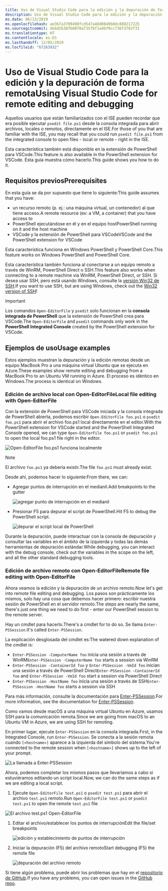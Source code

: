 ```yaml
---
title: Uso de Visual Studio Code para la edición y la depuración de forma remota
description: Uso de Visual Studio Code para la edición y la depuración de forma remota
ms.date: 06/13/2019
ms.openlocfilehash: ae3b7a3709498fcd547a48d0849b0dc880217225
ms.sourcegitcommit: debd2b38fb8070a7357bf1a4bf9cc736f3702f31
ms.translationtype: HT
ms.contentlocale: es-ES
ms.lasthandoff: 12/05/2019
ms.locfileid: "67263932"
---
```

# <a name="using-visual-studio-code-for-remote-editing-and-debugging"></a><span data-ttu-id="b806b-103">Uso de Visual Studio Code para la edición y la depuración de forma remota</span><span class="sxs-lookup"><span data-stu-id="b806b-103">Using Visual Studio Code for remote editing and debugging</span></span>

<span data-ttu-id="b806b-104">Aquellos usuarios que están familiarizados con el ISE pueden recordar que era posible ejecutar `psedit file.ps1` desde la consola integrada para abrir archivos, locales o remotos, directamente en el ISE.</span><span class="sxs-lookup"><span data-stu-id="b806b-104">For those of you that are familiar with the ISE, you may recall that you could run `psedit file.ps1` from the integrated console to open files - local or remote - right in the ISE.</span></span>

<span data-ttu-id="b806b-105">Esta característica también está disponible en la extensión de PowerShell para VSCode.</span><span class="sxs-lookup"><span data-stu-id="b806b-105">This feature is also available in the PowerShell extension for VSCode.</span></span> <span data-ttu-id="b806b-106">Esta guía muestra cómo hacerlo.</span><span class="sxs-lookup"><span data-stu-id="b806b-106">This guide shows you how to do it.</span></span>

## <a name="prerequisites"></a><span data-ttu-id="b806b-107">Requisitos previos</span><span class="sxs-lookup"><span data-stu-id="b806b-107">Prerequisites</span></span>

<span data-ttu-id="b806b-108">En esta guía se da por supuesto que tiene lo siguiente:</span><span class="sxs-lookup"><span data-stu-id="b806b-108">This guide assumes that you have:</span></span>

- <span data-ttu-id="b806b-109">un recurso remoto (p. ej.: una máquina virtual, un contenedor) al que tiene acceso.</span><span class="sxs-lookup"><span data-stu-id="b806b-109">A remote resource (ex: a VM, a container) that you have access to</span></span>
- <span data-ttu-id="b806b-110">PowerShell ejecutándose en él y en el equipo host</span><span class="sxs-lookup"><span data-stu-id="b806b-110">PowerShell running on it and the host machine</span></span>
- <span data-ttu-id="b806b-111">VSCode y la extensión de PowerShell para VSCode</span><span class="sxs-lookup"><span data-stu-id="b806b-111">VSCode and the PowerShell extension for VSCode</span></span>

<span data-ttu-id="b806b-112">Esta característica funciona en Windows PowerShell y PowerShell Core.</span><span class="sxs-lookup"><span data-stu-id="b806b-112">This feature works on Windows PowerShell and PowerShell Core.</span></span>

<span data-ttu-id="b806b-113">Esta característica también funciona al conectarse a un equipo remoto a través de WinRM, PowerShell Direct o SSH.</span><span class="sxs-lookup"><span data-stu-id="b806b-113">This feature also works when connecting to a remote machine via WinRM, PowerShell Direct, or SSH.</span></span> <span data-ttu-id="b806b-114">Si desea usar SSH, pero está usando Windows, consulte la [versión Win32 de SSH](https://github.com/PowerShell/Win32-OpenSSH).</span><span class="sxs-lookup"><span data-stu-id="b806b-114">If you want to use SSH, but are using Windows, check out the [Win32 version of SSH](https://github.com/PowerShell/Win32-OpenSSH)!</span></span>

> [!IMPORTANT]
> <span data-ttu-id="b806b-115">Los comandos `Open-EditorFile` y `psedit` solo funcionan en la **consola integrada de PowerShell** que la extensión de PowerShell crea para VSCode.</span><span class="sxs-lookup"><span data-stu-id="b806b-115">The `Open-EditorFile` and `psedit` commands only work in the **PowerShell Integrated Console** created by the PowerShell extension for VSCode.</span></span>

## <a name="usage-examples"></a><span data-ttu-id="b806b-116">Ejemplos de uso</span><span class="sxs-lookup"><span data-stu-id="b806b-116">Usage examples</span></span>

<span data-ttu-id="b806b-117">Estos ejemplos muestran la depuración y la edición remotas desde un equipo MacBook Pro a una máquina virtual Ubuntu que se ejecuta en Azure.</span><span class="sxs-lookup"><span data-stu-id="b806b-117">These examples show remote editing and debugging from a MacBook Pro to an Ubuntu VM running in Azure.</span></span> <span data-ttu-id="b806b-118">El proceso es idéntico en Windows.</span><span class="sxs-lookup"><span data-stu-id="b806b-118">The process is identical on Windows.</span></span>

### <a name="local-file-editing-with-open-editorfile"></a><span data-ttu-id="b806b-119">Edición de archivo local con Open-EditorFile</span><span class="sxs-lookup"><span data-stu-id="b806b-119">Local file editing with Open-EditorFile</span></span>

<span data-ttu-id="b806b-120">Con la extensión de PowerShell para VSCode iniciada y la consola integrada de PowerShell abierta, podemos escribir `Open-EditorFile foo.ps1` o `psedit foo.ps1` para abrir el archivo foo.ps1 local directamente en el editor.</span><span class="sxs-lookup"><span data-stu-id="b806b-120">With the PowerShell extension for VSCode started and the PowerShell Integrated Console opened, we can type `Open-EditorFile foo.ps1` or `psedit foo.ps1` to open the local foo.ps1 file right in the editor.</span></span>

![Open-EditorFile foo.ps1 funciona localmente](images/Using-VSCode-for-Remote-Editing-and-Debugging/1-open-local-file.png)

>[!NOTE]
> <span data-ttu-id="b806b-122">El archivo `foo.ps1` ya debería existir.</span><span class="sxs-lookup"><span data-stu-id="b806b-122">The file `foo.ps1` must already exist.</span></span>

<span data-ttu-id="b806b-123">Desde ahí, podemos hacer lo siguiente:</span><span class="sxs-lookup"><span data-stu-id="b806b-123">From there, we can:</span></span>

- <span data-ttu-id="b806b-124">Agregar puntos de interrupción en el medianil.</span><span class="sxs-lookup"><span data-stu-id="b806b-124">Add breakpoints to the gutter</span></span>

  ![agregar punto de interrupción en el medianil](images/Using-VSCode-for-Remote-Editing-and-Debugging/2-adding-breakpoint-gutter.png)

- <span data-ttu-id="b806b-126">Presionar F5 para depurar el script de PowerShell.</span><span class="sxs-lookup"><span data-stu-id="b806b-126">Hit F5 to debug the PowerShell script.</span></span>

  ![depurar el script local de PowerShell](images/Using-VSCode-for-Remote-Editing-and-Debugging/3-local-debug.png)

<span data-ttu-id="b806b-128">Durante la depuración, puede interactuar con la consola de depuración y consultar las variables en el ámbito de la izquierda y todas las demás herramientas de depuración estándar.</span><span class="sxs-lookup"><span data-stu-id="b806b-128">While debugging, you can interact with the debug console, check out the variables in the scope on the left, and all the other standard debugging tools.</span></span>

### <a name="remote-file-editing-with-open-editorfile"></a><span data-ttu-id="b806b-129">Edición de archivo remoto con Open-EditorFile</span><span class="sxs-lookup"><span data-stu-id="b806b-129">Remote file editing with Open-EditorFile</span></span>

<span data-ttu-id="b806b-130">Ahora veamos la edición y la depuración de un archivo remoto.</span><span class="sxs-lookup"><span data-stu-id="b806b-130">Now let's get into remote file editing and debugging.</span></span> <span data-ttu-id="b806b-131">Los pasos son prácticamente los mismos, solo hay una cosa que debemos hacer primero: escribir nuestra sesión de PowerShell en el servidor remoto.</span><span class="sxs-lookup"><span data-stu-id="b806b-131">The steps are nearly the same, there's just one thing we need to do first - enter our PowerShell session to the remote server.</span></span>

<span data-ttu-id="b806b-132">Hay un cmdlet para hacerlo.</span><span class="sxs-lookup"><span data-stu-id="b806b-132">There's a cmdlet for to do so.</span></span> <span data-ttu-id="b806b-133">Se llama `Enter-PSSession`.</span><span class="sxs-lookup"><span data-stu-id="b806b-133">It's called `Enter-PSSession`.</span></span>

<span data-ttu-id="b806b-134">La explicación desglosada del cmdlet es:</span><span class="sxs-lookup"><span data-stu-id="b806b-134">The watered down explanation of the cmdlet is:</span></span>

- <span data-ttu-id="b806b-135">`Enter-PSSession -ComputerName foo` inicia una sesión a través de WinRM</span><span class="sxs-lookup"><span data-stu-id="b806b-135">`Enter-PSSession -ComputerName foo` starts a session via WinRM</span></span>
- <span data-ttu-id="b806b-136">`Enter-PSSession -ContainerId foo` y `Enter-PSSession -VmId foo` inician una sesión a través de PowerShell Direct</span><span class="sxs-lookup"><span data-stu-id="b806b-136">`Enter-PSSession -ContainerId foo` and `Enter-PSSession -VmId foo` start a session via PowerShell Direct</span></span>
- <span data-ttu-id="b806b-137">`Enter-PSSession -HostName foo` inicia una sesión a través de SSH</span><span class="sxs-lookup"><span data-stu-id="b806b-137">`Enter-PSSession -HostName foo` starts a session via SSH</span></span>

<span data-ttu-id="b806b-138">Para más información, consulte la documentación para [Enter-PSSession](/powershell/module/microsoft.powershell.core/enter-pssession).</span><span class="sxs-lookup"><span data-stu-id="b806b-138">For more information, see the documentation for [Enter-PSSession](/powershell/module/microsoft.powershell.core/enter-pssession).</span></span>

<span data-ttu-id="b806b-139">Como vamos desde macOS a una máquina virtual Ubuntu en Azure, usamos SSH para la comunicación remota.</span><span class="sxs-lookup"><span data-stu-id="b806b-139">Since we are going from macOS to an Ubuntu VM in Azure, we are using SSH for remoting.</span></span>

<span data-ttu-id="b806b-140">En primer lugar, ejecute `Enter-PSSession` en la consola integrada.</span><span class="sxs-lookup"><span data-stu-id="b806b-140">First, in the Integrated Console, run `Enter-PSSession`.</span></span> <span data-ttu-id="b806b-141">Se conecta a la sesión remota cuando `[<hostname>]` aparece a la izquierda del símbolo del sistema.</span><span class="sxs-lookup"><span data-stu-id="b806b-141">You're connected to the remote session when `[<hostname>]` shows up to the left of your prompt.</span></span>

![La llamada a Enter-PSSession](images/Using-VSCode-for-Remote-Editing-and-Debugging/4-enter-pssession.png)

<span data-ttu-id="b806b-143">Ahora, podemos completar los mismos pasos que llevaríamos a cabo si estuviéramos editando un script local.</span><span class="sxs-lookup"><span data-stu-id="b806b-143">Now, we can do the same steps as if we are editing a local script.</span></span>

1. <span data-ttu-id="b806b-144">Ejecute `Open-EditorFile test.ps1` o `psedit test.ps1` para abrir el archivo `test.ps1` remoto.</span><span class="sxs-lookup"><span data-stu-id="b806b-144">Run `Open-EditorFile test.ps1` or `psedit test.ps1` to open the remote `test.ps1` file</span></span>

  ![El archivo test.ps1 Open-EditorFile](images/Using-VSCode-for-Remote-Editing-and-Debugging/5-open-remote-file.png)

1. <span data-ttu-id="b806b-146">Editar el archivo/establecer los puntos de interrupción</span><span class="sxs-lookup"><span data-stu-id="b806b-146">Edit the file/set breakpoints</span></span>

   ![edición y establecimiento de puntos de interrupción](images/Using-VSCode-for-Remote-Editing-and-Debugging/6-set-breakpoints.png)

1. <span data-ttu-id="b806b-148">Iniciar la depuración (F5) del archivo remoto</span><span class="sxs-lookup"><span data-stu-id="b806b-148">Start debugging (F5) the remote file</span></span>

   ![depuración del archivo remoto](images/Using-VSCode-for-Remote-Editing-and-Debugging/7-start-debugging.png)

<span data-ttu-id="b806b-150">Si tiene algún problema, puede abrir los problemas que hay en el [repositorio de GitHub](https://github.com/powershell/vscode-powershell).</span><span class="sxs-lookup"><span data-stu-id="b806b-150">If you have any problems, you can open issues in the [GitHub repo](https://github.com/powershell/vscode-powershell).</span></span>
